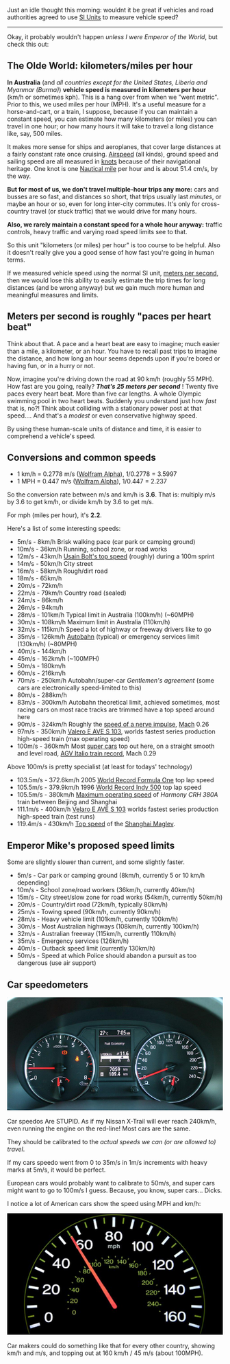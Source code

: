 <!-- 
.. title: Vehicle speed units
.. slug: speeds
.. date: 2017-10-02 07:42:18 UTC+11:00
.. tags: musings, geek, speed, velocity
.. category: 
.. link: 
.. description: how fast are you going now?
.. type: text
-->

Just an idle thought this morning: wouldnt it be great if vehicles and road authorities agreed to use [SI Units](https://en.wikipedia.org/wiki/International_System_of_Units) to measure vehicle speed?

<!-- TEASER_END -->
----

Okay, it probably wouldn't happen *unless I were Emperor of the World*, but check this out:

## The Olde World: kilometers/miles per hour

**In Australia** (and *all countries except for the United States, Liberia and Myanmar (Burma)*) **vehicle speed is measured in kilometers per hour** (km/h or sometimes kph).  This is a hang over from when we "went metric". Prior to this, we used miles per hour (MPH).  It's a useful measure for a horse-and-cart, or a train, I suppose, because if you can maintain a constant speed, you can estimate how many kilometers (or miles) you can travel in one hour; or how many hours it will take to travel a long distance like, say, 500 miles.

It makes more sense for ships and aeroplanes, that cover large distances at a fairly constant rate once cruising. [Airspeed](https://en.wikipedia.org/wiki/Airspeed) (all kinds), ground speed and sailing speed are all measured in [knots](https://en.wikipedia.org/wiki/Knot_(unit)) because of their navigational heritage. One knot is one [Nautical mile](https://en.wikipedia.org/wiki/Nautical_mile) per hour and is about 51.4 cm/s, by the way.

**But for most of us, we don't travel multiple-hour trips any more:** cars and busses are so fast, and distances so short, that trips usually last *minutes*, or maybe an hour or so, even for long inter-city commutes. It's only for cross-country travel (or stuck traffic) that we would drive for many hours.

**Also, we rarely maintain a constant speed for a whole hour anyway:** traffic controls, heavy traffic and varying road speed limits see to that.

So this unit "kilometers (or miles) per hour" is too course to be helpful.  Also it doesn't really give you a good sense of how fast you're going in human terms.

If we measured vehicle speed using the normal SI unit, [meters per second](https://en.wikipedia.org/wiki/Metre_per_second), then we would lose this ability to easily estimate the trip times for long distances (and be wrong anyway) but we gain much more human and meaningful measures and limits.

## Meters per second is roughly "paces per heart beat"

Think about that.  A pace and a heart beat are easy to imagine; much easier than a mile, a kilometer, or an hour. You have to recall past trips to imagine the distance, and how long an hour seems depends upon if you're bored or having fun, or in a hurry or not.

Now, imagine you're driving down the road at 90 km/h (roughly 55 MPH).  How fast are you going, really? ***That's 25 meters per second*** !  Twenty five paces every heart beat.  More than five car lengths.  A whole Olympic swimming pool in two heart beats.  Suddenly you understand just how *fast* that is, no?! Think about colliding with a stationary power post at that speed&hellip;. And that's a *modest* or even conservative highway speed.

By using these human-scale units of distance and time, it is easier to comprehend a vehicle's speed.

## Conversions and common speeds

 * 1 km/h = 0.2778 m/s ([Wolfram Alpha](http://www.wolframalpha.com/input/?i=1+km%2Fh)),  1/0.2778 = 3.5997
 * 1 MPH = 0.447 m/s ([Wolfram Alpha](http://www.wolframalpha.com/input/?i=1+mile%2Fhour)),  1/0.447 = 2.237

So the conversion rate between m/s and km/h is **3.6**.  That is: multiply m/s by 3.6 to get km/h, or divide km/h by 3.6 to get m/s.

For mph (miles per hour), it's **2.2**.

Here's a list of some interesting speeds:

 * 5m/s   -   8km/h  Brisk walking pace (car park or camping ground)
 * 10m/s  -  36km/h  Running, school zone, or road works
 * 12m/s  -  43km/h  [Usain Bolt's top speed](http://www.planet-science.com/categories/over-11s/human-body/2012/06/how-fast-is-usain-bolt.aspx) (roughly) during a 100m sprint
 * 14m/s  -  50km/h  City street
 * 16m/s  -  58km/h  Rough/dirt road
 * 18m/s  -  65km/h
 * 20m/s  -  72km/h
 * 22m/s  -  79km/h  Country road (sealed)
 * 24m/s  -  86km/h
 * 26m/s  -  94km/h
 * 28m/s  - 101km/h  Typical limit in Australia (100km/h) (~60MPH)
 * 30m/s  - 108km/h  Maximum limit in Australia (110km/h)
 * 32m/s  - 115km/h  Speed a lot of highway or freeway drivers like to go
 * 35m/s  - 126km/h  [Autobahn](https://en.wikipedia.org/wiki/Autobahn) (typical) or emergency services limit (130km/h) (~80MPH)
 * 40m/s  - 144km/h
 * 45m/s  - 162km/h  (~100MPH)
 * 50m/s  - 180km/h
 * 60m/s  - 216km/h
 * 70m/s  - 250km/h  Autobahn/super-car *Gentlemen's agreement* (some cars are electronically speed-limited to this)
 * 80m/s  - 288km/h
 * 83m/s  - 300km/h  Autobahn theoretical limit, achieved sometimes, most racing cars on most race tracks are trimmed have a top speed around here
 * 90m/s  - 324km/h  Roughly the [speed of a nerve impulse](https://en.wikipedia.org/wiki/Nerve_conduction_velocity), [Mach](https://en.wikipedia.org/wiki/Mach_number) 0.26
 * 97m/s  - 350km/h  [Valero E AVE S 103](https://en.wikipedia.org/wiki/AVE_Class_103), worlds fastest series production high-speed train (max operating speed)
 * 100m/s - 360km/h  Most [super cars](https://en.wikipedia.org/wiki/Supercar) top out here, on a straight smooth and level road, [AGV Italio train record](http://www.railway-technology.com/features/feature-the-10-fastest-high-speed-trains-in-europe/), Mach 0.29

Above 100m/s is pretty specialist (at least for todays' technology)

 * 103.5m/s - 372.6km/h  2005 [World Record Formula One](https://en.wikipedia.org/wiki/Formula_One_car#Top_speeds) top lap speed
 * 105.5m/s - 379.9km/h  1996 [World Record Indy 500](https://en.wikipedia.org/wiki/Indianapolis_500_records#Lap_Speed_Records) top lap speed
 * 105.5m/s - 380km/h    [Maximum operating speed](http://www.railway-technology.com/features/feature-the-10-fastest-high-speed-trains-in-europe/) of *Harmony CRH 380A* train between Beijing and Shanghai
 * 111.1m/s - 400km/h    [Velaro E AVE S 103](http://www.railway-technology.com/features/feature-the-10-fastest-high-speed-trains-in-europe/) worlds fastest series production high-speed train (test runs)
 * 119.4m/s - 430km/h    [Top speed](http://www.railway-technology.com/features/feature-the-10-fastest-high-speed-trains-in-europe/) of the [Shanghai Maglev](https://en.wikipedia.org/wiki/Shanghai_Maglev_Train).

## Emperor Mike's proposed speed limits

Some are slightly slower than current, and some slightly faster.

 * 5m/s  - Car park or camping ground (8km/h, currently 5 or 10 km/h depending)
 * 10m/s - School zone/road workers (36km/h, currently 40km/h)
 * 15m/s - City street/slow zone for road works (54km/h, currently 50km/h)
 * 20m/s - Country/dirt road (72km/h, typically 80km/h)
 * 25m/s - Towing speed (90km/h, currently 90km/h)
 * 28m/s - Heavy vehicle limit (101km/h, currently 100km/h)
 * 30m/s - Most Australian highways (108km/h, currently 100km/h)
 * 32m/s - Australian freeway (115km/h, currently 110km/h)
 * 35m/s - Emergency services (126km/h)
 * 40m/s - Outback speed limit (currently 130km/h)
 * 50m/s - Speed at which Police should abandon a pursuit as too dangerous (use air support)

## Car speedometers

![](/pixels/dust/Nissan-X-Trail-dash.jpg)

Car speedos Are STUPID. As if my Nissan X-Trail will ever reach 240km/h, even running the engine on the red-line! Most cars are the same.

They should be calibrated to the *actual speeds we can (or are allowed to) travel*.

If my cars speedo went from 0 to 35m/s in 1m/s increments with heavy marks at 5m/s, it would be perfect.

European cars would probably want to calibrate to 50m/s, and super cars might want to go to 100m/s I guess.  Because, you know, super cars&hellip; Dicks.

I notice a lot of American cars show the speed using MPH and km/h:

![](/pixels/dust/american-speedo.jpg)

Car makers could do something like that for every other country, showing km/h and m/s, and topping out at 160 km/h  /  45 m/s  (about 100MPH).
